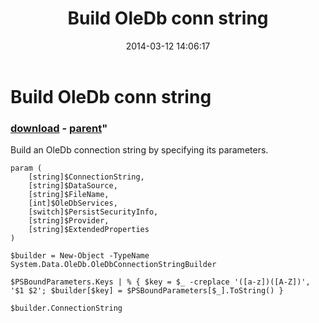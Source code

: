 ﻿---
pid:            4976
parent:         4975
children:       
poster:         Paulo Morgado
title:          Build OleDb conn string
date:           2014-03-12 14:06:17
format:         posh
---

# Build OleDb conn string

### [download](4976.ps1) - [parent](4975.md)"

Build an OleDb connection string by specifying its parameters.

```posh
param (
    [string]$ConnectionString,
    [string]$DataSource,
    [string]$FileName,
    [int]$OleDbServices,
    [switch]$PersistSecurityInfo,
    [string]$Provider,
    [string]$ExtendedProperties
)

$builder = New-Object -TypeName System.Data.OleDb.OleDbConnectionStringBuilder

$PSBoundParameters.Keys | % { $key = $_ -creplace '([a-z])([A-Z])', '$1 $2'; $builder[$key] = $PSBoundParameters[$_].ToString() }

$builder.ConnectionString

```

